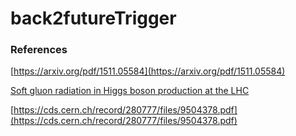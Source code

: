 # back2futureTrigger

### References

[https://arxiv.org/pdf/1511.05584](https://arxiv.org/pdf/1511.05584)

[Soft gluon radiation in Higgs boson production at the LHC](https://cds.cern.ch/record/314471/files/9611272.pdf)

[https://cds.cern.ch/record/280777/files/9504378.pdf](https://cds.cern.ch/record/280777/files/9504378.pdf)
